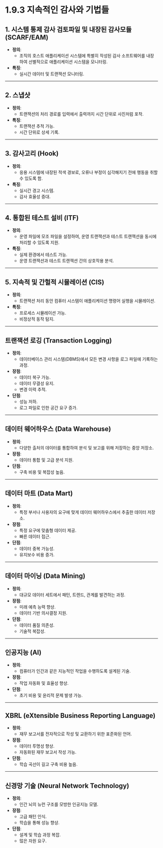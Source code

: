# 1.9.3 지속적인 감사와 기법들

## 1. 시스템 통제 감사 검토파일 및 내장된 감사모듈 (SCARF/EAM)
- **정의**: 
  - 조직의 호스트 애플리케이션 시스템에 특별히 작성된 감사 소프트웨어를 내장하여 선별적으로 애플리케이션 시스템을 모니터링.
- **특징**: 
  - 실시간 데이터 및 트랜잭션 모니터링.

---

## 2. 스냅샷
- **정의**: 
  - 트랜잭션의 처리 경로를 입력에서 출력까지 시간 단위로 사진처럼 포착.
- **특징**: 
  - 트랜잭션 추적 가능.
  - 시간 단위로 상세 기록.

---

## 3. 감사고리 (Hook)
- **정의**: 
  - 응용 시스템에 내장된 적색 경보로, 오류나 부정이 심각해지기 전에 행동을 취할 수 있도록 함.
- **특징**: 
  - 실시간 경고 시스템.
  - 감사 효율성 증대.

---

## 4. 통합된 테스트 설비 (ITF)
- **정의**: 
  - 운영 파일에 모조 파일을 설정하여, 운영 트랜잭션과 테스트 트랜잭션을 동시에 처리할 수 있도록 지원.
- **특징**: 
  - 실제 환경에서 테스트 가능.
  - 운영 트랜잭션과 테스트 트랜잭션 간의 상호작용 분석.

---

## 5. 지속적 및 간헐적 시뮬레이션 (CIS)
- **정의**: 
  - 트랜잭션 처리 동안 컴퓨터 시스템이 애플리케이션 명령어 실행을 시뮬레이션.
- **특징**: 
  - 프로세스 시뮬레이션 가능.
  - 비정상적 동작 탐지.

---

## 트랜잭션 로깅 (Transaction Logging)
- **정의**: 
  - 데이터베이스 관리 시스템(DBMS)에서 모든 변경 사항을 로그 파일에 기록하는 과정.
- **장점**:
  - 데이터 복구 가능.
  - 데이터 무결성 유지.
  - 변경 이력 추적.
- **단점**:
  - 성능 저하.
  - 로그 파일로 인한 공간 요구 증가.

---

## 데이터 웨어하우스 (Data Warehouse)
- **정의**: 
  - 다양한 출처의 데이터를 통합하여 분석 및 보고를 위해 저장하는 중앙 저장소.
- **장점**:
  - 데이터 통합 및 고급 분석 지원.
- **단점**:
  - 구축 비용 및 복잡성 높음.

---

## 데이터 마트 (Data Mart)
- **정의**: 
  - 특정 부서나 사용자의 요구에 맞게 데이터 웨어하우스에서 추출한 데이터 저장소.
- **장점**:
  - 특정 요구에 맞춤형 데이터 제공.
  - 빠른 데이터 접근.
- **단점**:
  - 데이터 중복 가능성.
  - 유지보수 비용 증가.

---

## 데이터 마이닝 (Data Mining)
- **정의**: 
  - 대규모 데이터 세트에서 패턴, 트렌드, 관계를 발견하는 과정.
- **장점**:
  - 미래 예측 능력 향상.
  - 데이터 기반 의사결정 지원.
- **단점**:
  - 데이터 품질 의존성.
  - 기술적 복잡성.

---

## 인공지능 (AI)
- **정의**: 
  - 컴퓨터가 인간과 같은 지능적인 작업을 수행하도록 설계된 기술.
- **장점**:
  - 작업 자동화 및 효율성 향상.
- **단점**:
  - 초기 비용 및 윤리적 문제 발생 가능.

---

## XBRL (eXtensible Business Reporting Language)
- **정의**: 
  - 재무 보고서를 전자적으로 작성 및 교환하기 위한 표준화된 언어.
- **장점**:
  - 데이터 투명성 향상.
  - 자동화된 재무 보고서 작성 가능.
- **단점**:
  - 학습 곡선이 길고 구축 비용 높음.

---

## 신경망 기술 (Neural Network Technology)
- **정의**: 
  - 인간 뇌의 뉴런 구조를 모방한 인공지능 모델.
- **장점**:
  - 고급 패턴 인식.
  - 학습을 통해 성능 향상.
- **단점**:
  - 설계 및 학습 과정 복잡.
  - 많은 자원 요구.
